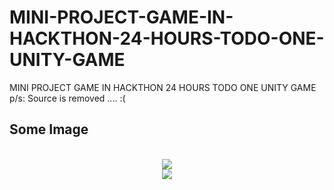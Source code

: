 # MINI-PROJECT-GAME-IN-HACKTHON-24-HOURS-TODO-ONE-UNITY-GAME
MINI PROJECT GAME IN HACKTHON 24 HOURS TODO ONE UNITY GAME</br>
p/s: Source is removed .... :(
<h2>Some Image</h2></br>
 <center>
 <img src="https://raw.githubusercontent.com/mchiensd/MINI-PROJECT-GAME-IN-HACKTHON-24-HOURS-TODO-ONE-UNITY-GAME/master/Image%20Screenshot/1.jpg"></br>
  <img src="https://raw.githubusercontent.com/mchiensd/MINI-PROJECT-GAME-IN-HACKTHON-24-HOURS-TODO-ONE-UNITY-GAME/master/Image%20Screenshot/2.jpg"></br>


 </center>

